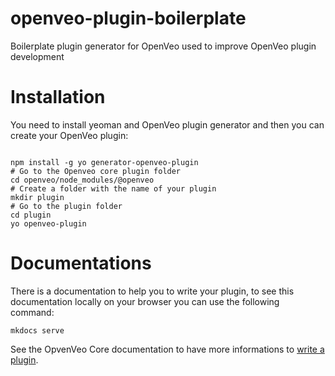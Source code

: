 # openveo-plugin-boilerplate
Boilerplate plugin generator for OpenVeo used to improve OpenVeo plugin development

# Installation
You need to install yeoman and OpenVeo plugin generator and then you can create your OpenVeo plugin:

```

npm install -g yo generator-openveo-plugin
# Go to the Openveo core plugin folder
cd openveo/node_modules/@openveo
# Create a folder with the name of your plugin
mkdir plugin
# Go to the plugin folder
cd plugin
yo openveo-plugin
```


# Documentations
There is a documentation to help you to write your plugin, to see this documentation locally on your browser you can use the following command:

    mkdocs serve

See the OpvenVeo Core documentation to have more informations to [write a plugin](http://veo-labs.github.io/openveo-core/2.0.0/developers/write-plugin).